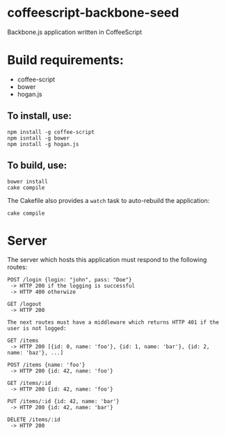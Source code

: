 coffeescript-backbone-seed
==========================

Backbone.js application written in CoffeeScript

# Build requirements:

* coffee-script
* bower
* hogan.js

## To install, use:

```ksh
npm install -g coffee-script
npm isntall -g bower
npm install -g hogan.js
```

## To build, use:

```ksh
bower install
cake compile
```

The Cakefile also provides a `watch` task to auto-rebuild the application:

```ksh
cake compile
```

# Server

The server which hosts this application must respond to the following routes:

```
POST /login {login: "john", pass: "Doe"}
 -> HTTP 200 if the logging is successful
 -> HTTP 400 otherwize

GET /logout
 -> HTTP 200

The next routes must have a middleware which returns HTTP 401 if the user is not logged:

GET /items
 -> HTTP 200 [{id: 0, name: 'foo'}, {id: 1, name: 'bar'}, {id: 2, name: 'baz'}, ...]

POST /items {name: 'foo'}
 -> HTTP 200 {id: 42, name: 'foo'}

GET /items/:id
 -> HTTP 200 {id: 42, name: 'foo'}

PUT /items/:id {id: 42, name: 'bar'}
 -> HTTP 200 {id: 42, name: 'bar'}

DELETE /items/:id
 -> HTTP 200
```